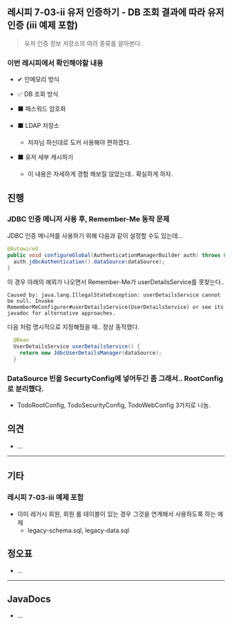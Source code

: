 ## 레시피 7-03-ii 유저 인증하기 - DB 조회 결과에 따라 유저 인증 (iii 예제 포함)

> 유저 인증 정보 저장소의 여려 종류를 알아본다.
>

### 이번 레시피에서 확인해야할  내용

* ✔ 인메모리 방식 

* ✅ DB 조회 방식 

* ⬛ 패스워드 암호화 

* ⬛ LDAP 저장소 
  * 저자님 하신대로 도커 사용해야 편하겠다.

* ⬛ 유저 세부 캐시하기 
  * 이 내용은 자세하게 경험 해보질 않았는데.. 확실하게 하자.
    

## 진행

### JDBC 인증 메니저 사용 후, Remember-Me 동작 문제

JDBC 인증 메니저를 사용하기 위해 다음과 같이 설정할 수도 있는데...

```java
@Autowired
public void configureGlobal(AuthenticationManagerBuilder auth) throws Exception {
  auth.jdbcAuthentication().dataSource(dataSource);
}
```

이 경우 아래의 예외가 나오면서 Remember-Me가 userDetailsService를 못찾는다.. 

```
Caused by: java.lang.IllegalStateException: userDetailsService cannot be null. Invoke RememberMeConfigurer#userDetailsService(UserDetailsService) or see its javadoc for alternative approaches.
```

다음 처럼 명시적으로 지정해줬을 때.. 정상 동작했다.

```java
  @Bean
  UserDetailsService userDetailsService() {
    return new JdbcUserDetailsManager(dataSource);
  }
```



### DataSource 빈을 SecurtyConfig에 넣어두긴 좀 그래서.. RootConfig로 분리했다.

* TodoRootConfig, TodoSecurityConfig, TodoWebConfig 3가지로 나눔.






## 의견

* ...



---

## 기타

### 레시피 7-03-iii 예제 포함

* 이미 레거시 회원, 회원 롤 테이블이 있는 경우 그것을 연계해서 사용하도록 하는 예제
  * legacy-schema.sql, legacy-data.sql



## 정오표

* ...
  


---

## JavaDocs

* ...
